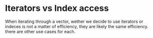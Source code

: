 

# Iterators vs Index access
When iterating through a vector, wether we decide to use iterators or indeces is not a matter of efficiency, they are likely the same efficiency. there are other use cases for each. 


